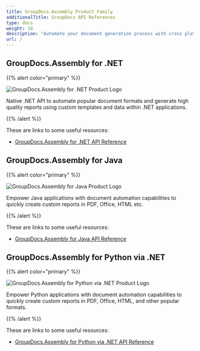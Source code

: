 ```yaml
---
title: GroupDocs.Assembly Product Family
additionalTitle: GroupDocs API References
type: docs
weight: 10
description: "Automate your document generation process with cross platform automation assembly APIs to boost productivity and accuracy"
url: /
---
```


## GroupDocs.Assembly for .NET

{{% alert color="primary" %}} 

![GroupDocs.Assembly for .NET Product Logo](gdocs_net.png)

Native .NET API to automate popular document formats and generate high quality reports using custom templates and data within .NET applications.

{{% /alert %}} 

These are links to some useful resources:

- [GroupDocs.Assembly for .NET API Reference](/assembly/net/)


## GroupDocs.Assembly for Java

{{% alert color="primary" %}}

![GroupDocs.Assembly for Java Product Logo](gdocs_java.png)

Empower Java applications with document automation capabilities to quickly create custom reports in PDF, Office, HTML etc.

{{% /alert %}}

These are links to some useful resources:

- [GroupDocs.Assembly for Java API Reference](/assembly/java/)


## GroupDocs.Assembly for Python via .NET

{{% alert color="primary" %}}  

![GroupDocs.Assembly for Python via .NET Product Logo](gdocs_python.png)  

Empower Python applications with document automation capabilities to quickly create custom reports in PDF, Office, HTML, and other popular formats.  

{{% /alert %}}  

These are links to some useful resources:  

- [GroupDocs.Assembly for Python via .NET API Reference](/assembly/python-net/)  
